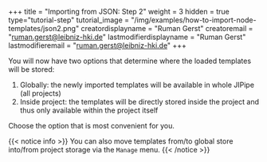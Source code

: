 +++
title = "Importing from JSON: Step 2"
weight = 3
hidden = true
type="tutorial-step"
tutorial_image = "/img/examples/how-to-import-node-templates/json2.png"
creatordisplayname = "Ruman Gerst"
creatoremail = "ruman.gerst@leibniz-hki.de"
lastmodifierdisplayname = "Ruman Gerst"
lastmodifieremail = "ruman.gerst@leibniz-hki.de"
+++

You will now have two options that determine where the loaded templates will be stored:

1. Globally: the newly imported templates will be available in whole JIPipe (all projects)
2. Inside project: the templates will be directly stored inside the project and thus only available within the project itself

Choose the option that is most convenient for you.

{{< notice info >}}
You can also move templates from/to global store into/from project storage via the `Manage` menu.
{{< /notice >}}

